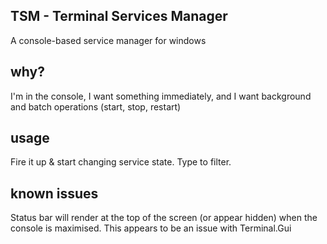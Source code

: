TSM - Terminal Services Manager
---

A console-based service manager for windows

why?
---

I'm in the console, I want something immediately, and I want background
and batch operations (start, stop, restart)

usage
---

Fire it up & start changing service state. Type to filter.

known issues
---
Status bar will render at the top of the screen (or appear hidden)
when the console is maximised. This appears to be an issue with
Terminal.Gui
